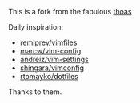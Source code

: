 This is a fork from the fabulous [thoas](http://github.com/thoas/)

Daily inspiration:

* [remiprev/vimfiles](http://github.com/remiprev/vimfiles)
* [marcw/vim-config](http://github.com/marcw/vim-config)
* [andreiz/vim-settings](http://github.com/andreiz/vim-settings)
* [shingara/vimconfig](http://github.com/shingara/vimconfig)
* [rtomayko/dotfiles](http://github.com/rtomayko/dotfiles)

Thanks to them.
